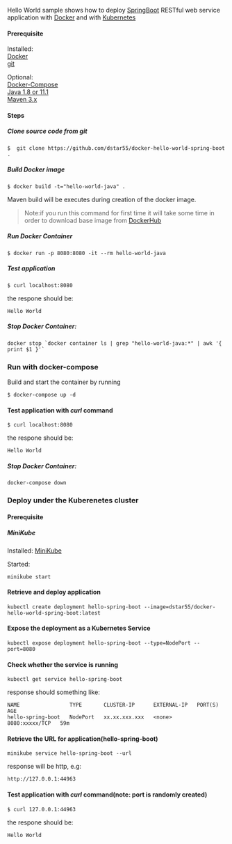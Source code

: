 Hello World sample shows how to deploy [SpringBoot](http://projects.spring.io/spring-boot/) RESTful web service application with [Docker](https://www.docker.com/) and with [Kubernetes](https://kubernetes.io/)

#### Prerequisite 

Installed:   
[Docker](https://www.docker.com/)   
[git](https://www.digitalocean.com/community/tutorials/how-to-contribute-to-open-source-getting-started-with-git)   

Optional:   
[Docker-Compose](https://docs.docker.com/compose/install/)   
[Java 1.8 or 11.1](https://www.oracle.com/technetwork/java/javase/overview/index.html)   
[Maven 3.x](https://maven.apache.org/install.html)


#### Steps

##### Clone source code from git
```
$  git clone https://github.com/dstar55/docker-hello-world-spring-boot .
```

##### Build Docker image
```
$ docker build -t="hello-world-java" .
```
Maven build will be executes during creation of the docker image.

>Note:if you run this command for first time it will take some time in order to download base image from [DockerHub](https://hub.docker.com/)

##### Run Docker Container
```
$ docker run -p 8080:8080 -it --rm hello-world-java
```

##### Test application

```
$ curl localhost:8080
```

the respone should be:
```
Hello World
```

#####  Stop Docker Container:
```
docker stop `docker container ls | grep "hello-world-java:*" | awk '{ print $1 }'`
```

### Run with docker-compose 

Build and start the container by running 

```
$ docker-compose up -d 
```

#### Test application with ***curl*** command

```
$ curl localhost:8080
```

the respone should be:
```
Hello World
```

##### Stop Docker Container:
```
docker-compose down
```

### Deploy under the Kuberenetes cluster

#### Prerequisite

##### MiniKube

Installed:
[MiniKube](https://www.digitalocean.com/community/tutorials/how-to-use-minikube-for-local-kubernetes-development-and-testing)

Started:
```
minikube start
```


#### Retrieve and deploy application
```
kubectl create deployment hello-spring-boot --image=dstar55/docker-hello-world-spring-boot:latest
```

#### Expose the deployment as a Kubernetes Service
```
kubectl expose deployment hello-spring-boot --type=NodePort --port=8080
```

#### Check whether the service is running
```
kubectl get service hello-spring-boot
```

response should something like:
```
NAME                TYPE       CLUSTER-IP      EXTERNAL-IP   PORT(S)          AGE
hello-spring-boot   NodePort   xx.xx.xxx.xxx   <none>        8080:xxxxx/TCP   59m
```

#### Retrieve the URL for application(hello-spring-boot)
```
minikube service hello-spring-boot --url
```

response will be http, e.g:
```
http://127.0.0.1:44963
```

#### Test application with ***curl*** command(note: port is randomly created)

```
$ curl 127.0.0.1:44963
```

the respone should be:
```
Hello World
```

